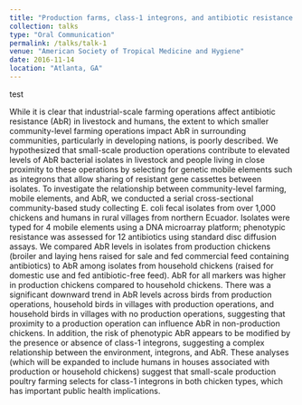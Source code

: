 ```yaml
---
title: "Production farms, class-1 integrons, and antibiotic resistance in E. coli isolates from rural Ecuadorean chickens and humans."
collection: talks
type: "Oral Communication"
permalink: /talks/talk-1
venue: "American Society of Tropical Medicine and Hygiene"
date: 2016-11-14
location: "Atlanta, GA"
---
```


test

While it is clear that industrial-scale farming operations affect antibiotic resistance (AbR) in livestock and humans, the extent to which smaller community-level farming operations impact AbR in surrounding communities, particularly in developing nations, is poorly described. We hypothesized that small-scale production operations contribute to elevated levels of AbR bacterial isolates in livestock and people living in close proximity to these operations by selecting for genetic mobile elements such as integrons that allow sharing of resistant gene cassettes between isolates. To investigate the relationship between community-level farming, mobile elements, and AbR, we conducted a serial cross-sectional community-based study collecting E. coli fecal isolates from over 1,000 chickens and humans in rural villages from northern Ecuador. Isolates were typed for 4 mobile elements using a DNA microarray platform; phenotypic resistance was assessed for 12 antibiotics using standard disc diffusion assays. We compared AbR levels in isolates from production chickens (broiler and laying hens raised for sale and fed commercial feed containing antibiotics) to AbR among isolates from household chickens (raised for domestic use and fed antibiotic-free feed). AbR for all markers was higher in production chickens compared to household chickens. There was a significant downward trend in AbR levels across birds from production operations, household birds in villages with production operations, and household birds in villages with no production operations, suggesting that proximity to a production operation can influence AbR in non-production chickens. In addition, the risk of phenotypic AbR appears to be modified by the presence or absence of class-1 integrons, suggesting a complex relationship between the environment, integrons, and AbR. These analyses (which will be expanded to include humans in houses associated with production or household chickens) suggest that small-scale production poultry farming selects for class-1 integrons in both chicken types, which has important public health implications.
